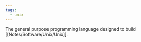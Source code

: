 ```yaml
---
tags:
  - unix
---
```



The general purpose programming language designed to build [[Notes/Software/Unix/Unix]].